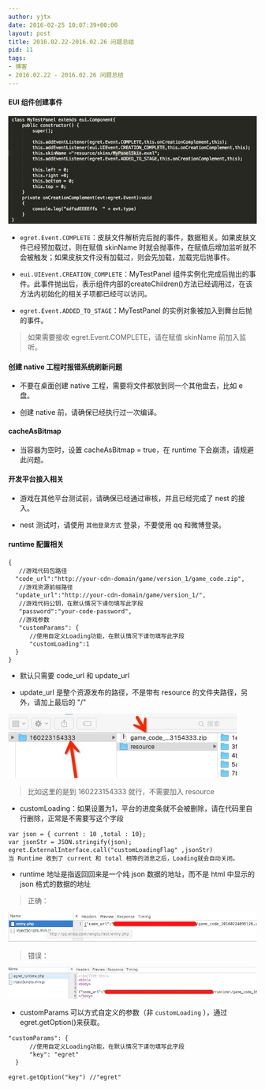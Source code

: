 ```yaml
---
author: yjtx
date: 2016-02-25 10:07:39+00:00
layout: post
title: 2016.02.22-2016.02.26 问题总结
pid: 11
tags:
- 博客
- 2016.02.22 - 2016.02.26 问题总结
---
```


#### EUI 组件创建事件

![image](week3/4.png)

* ```egret.Event.COMPLETE```：皮肤文件解析完后抛的事件，数据相关。如果皮肤文件已经预加载过，则在赋值 skinName 时就会抛事件，在赋值后增加监听就不会被触发；如果皮肤文件没有加载过，则会先加载，加载完后抛事件。

* ```eui.UIEvent.CREATION_COMPLETE```：MyTestPanel 组件实例化完成后抛出的事件。此事件抛出后，表示组件内部的createChildren()方法已经调用过，在该方法内初始化的相关子项都已经可以访问。

* ```egret.Event.ADDED_TO_STAGE```：MyTestPanel 的实例对象被加入到舞台后抛的事件。

> 如果需要接收 egret.Event.COMPLETE，请在赋值 skinName 前加入监听。


#### 创建 native 工程时报错系统刷新问题

* 不要在桌面创建 native 工程，需要将文件都放到同一个其他盘去，比如 e 盘。

* 创建 native 前，请确保已经执行过一次编译。


#### cacheAsBitmap 

* 当容器为空时，设置 cacheAsBitmap = true，在 runtime 下会崩溃，请规避此问题。


#### 开发平台接入相关

* 游戏在其他平台测试前，请确保已经通过审核，并且已经完成了 nest 的接入。

* nest 测试时，请使用 ```其他登录方式``` 登录，不要使用 qq 和微博登录。

#### runtime 配置相关

```
{
   //游戏代码包路径 
  "code_url":"http://your-cdn-domain/game/version_1/game_code.zip",
   //游戏资源前缀路径 
  "update_url":"http://your-cdn-domain/game/version_1/",
   //游戏代码公钥，在默认情况下请勿填写此字段  
   "password":"your-code-password",
   //游戏参数  
   "customParams": {
      //使用自定义Loading功能，在默认情况下请勿填写此字段  
      "customLoading":1 
  }  
}
```

* 默认只需要 code_url 和 update_url

* update_url 是整个资源发布的路径，不是带有 resource  的文件夹路径，另外，请加上最后的 "/"

![image](week3/1.jpg)

> 比如这里的是到  160223154333 就行，不需要加入 resource

* customLoading：如果设置为1，平台的进度条就不会被删除，请在代码里自行删除，正常是不需要写这个字段

```
var json = { current : 10 ,total : 10};
var jsonStr = JSON.stringify(json);
egret.ExternalInterface.call("customLoadingFlag" ,jsonStr)
当 Runtime 收到了 current 和 total 相等的消息之后，Loading就会自动关闭。
```

* runtime 地址是指返回回来是一个纯 json 数据的地址，而不是 html 中显示的 json 格式的数据的地址

> 正确：

![image](week3/2.png)

> 错误：

![image](week3/3.png)

* customParams 可以方式自定义的参数（非 ```customLoading``` ），通过 egret.getOption()来获取。

```
"customParams": {
      //使用自定义Loading功能，在默认情况下请勿填写此字段  
      "key": "egret"
  }  
```

```
egret.getOption("key") //"egret"

```


